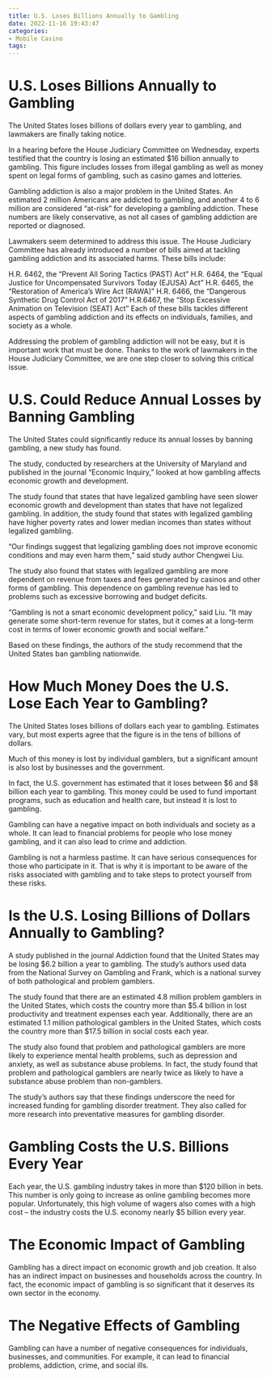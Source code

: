 ```yaml
---
title: U.S. Loses Billions Annually to Gambling
date: 2022-11-16 19:43:47
categories:
- Mobile Casino
tags:
---
```



#  U.S. Loses Billions Annually to Gambling

The United States loses billions of dollars every year to gambling, and lawmakers are finally taking notice.

In a hearing before the House Judiciary Committee on Wednesday, experts testified that the country is losing an estimated $16 billion annually to gambling. This figure includes losses from illegal gambling as well as money spent on legal forms of gambling, such as casino games and lotteries.

Gambling addiction is also a major problem in the United States. An estimated 2 million Americans are addicted to gambling, and another 4 to 6 million are considered “at-risk” for developing a gambling addiction. These numbers are likely conservative, as not all cases of gambling addiction are reported or diagnosed.

 Lawmakers seem determined to address this issue. The House Judiciary Committee has already introduced a number of bills aimed at tackling gambling addiction and its associated harms. These bills include:

H.R. 6462, the “Prevent All Soring Tactics (PAST) Act”
H.R. 6464, the “Equal Justice for Uncompensated Survivors Today (EJUSA) Act”
H.R. 6465, the “Restoration of America’s Wire Act (RAWA)”
H.R. 6466, the “Dangerous Synthetic Drug Control Act of 2017” 
H.R.6467, the “Stop Excessive Animation on Television (SEAT) Act”
Each of these bills tackles different aspects of gambling addiction and its effects on individuals, families, and society as a whole.

Addressing the problem of gambling addiction will not be easy, but it is important work that must be done. Thanks to the work of lawmakers in the House Judiciary Committee, we are one step closer to solving this critical issue.

#  U.S. Could Reduce Annual Losses by Banning Gambling

The United States could significantly reduce its annual losses by banning gambling, a new study has found.

The study, conducted by researchers at the University of Maryland and published in the journal “Economic Inquiry,” looked at how gambling affects economic growth and development.

The study found that states that have legalized gambling have seen slower economic growth and development than states that have not legalized gambling. In addition, the study found that states with legalized gambling have higher poverty rates and lower median incomes than states without legalized gambling.

“Our findings suggest that legalizing gambling does not improve economic conditions and may even harm them,” said study author Chengwei Liu.

The study also found that states with legalized gambling are more dependent on revenue from taxes and fees generated by casinos and other forms of gambling. This dependence on gambling revenue has led to problems such as excessive borrowing and budget deficits.

“Gambling is not a smart economic development policy,” said Liu. “It may generate some short-term revenue for states, but it comes at a long-term cost in terms of lower economic growth and social welfare.”

Based on these findings, the authors of the study recommend that the United States ban gambling nationwide.

#  How Much Money Does the U.S. Lose Each Year to Gambling?

The United States loses billions of dollars each year to gambling. Estimates vary, but most experts agree that the figure is in the tens of billions of dollars.

Much of this money is lost by individual gamblers, but a significant amount is also lost by businesses and the government.

In fact, the U.S. government has estimated that it loses between $6 and $8 billion each year to gambling. This money could be used to fund important programs, such as education and health care, but instead it is lost to gambling.

Gambling can have a negative impact on both individuals and society as a whole. It can lead to financial problems for people who lose money gambling, and it can also lead to crime and addiction.

Gambling is not a harmless pastime. It can have serious consequences for those who participate in it. That is why it is important to be aware of the risks associated with gambling and to take steps to protect yourself from these risks.

#  Is the U.S. Losing Billions of Dollars Annually to Gambling?

A study published in the journal Addiction found that the United States may be losing $6.2 billion a year to gambling. The study’s authors used data from the National Survey on Gambling and Frank, which is a national survey of both pathological and problem gamblers.

The study found that there are an estimated 4.8 million problem gamblers in the United States, which costs the country more than $5.4 billion in lost productivity and treatment expenses each year. Additionally, there are an estimated 1.1 million pathological gamblers in the United States, which costs the country more than $17.5 billion in social costs each year.

The study also found that problem and pathological gamblers are more likely to experience mental health problems, such as depression and anxiety, as well as substance abuse problems. In fact, the study found that problem and pathological gamblers are nearly twice as likely to have a substance abuse problem than non-gamblers.

The study’s authors say that these findings underscore the need for increased funding for gambling disorder treatment. They also called for more research into preventative measures for gambling disorder.

#  Gambling Costs the U.S. Billions Every Year

Each year, the U.S. gambling industry takes in more than $120 billion in bets. This number is only going to increase as online gambling becomes more popular. Unfortunately, this high volume of wagers also comes with a high cost – the industry costs the U.S. economy nearly $5 billion every year.

# The Economic Impact of Gambling

Gambling has a direct impact on economic growth and job creation. It also has an indirect impact on businesses and households across the country. In fact, the economic impact of gambling is so significant that it deserves its own sector in the economy.

# The Negative Effects of Gambling

Gambling can have a number of negative consequences for individuals, businesses, and communities. For example, it can lead to financial problems, addiction, crime, and social ills.